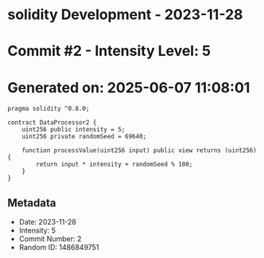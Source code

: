﻿# solidity Development - 2023-11-28
# Commit #2 - Intensity Level: 5
# Generated on: 2025-06-07 11:08:01
```solidity
pragma solidity ^0.8.0;

contract DataProcessor2 {
    uint256 public intensity = 5;
    uint256 private randomSeed = 69640;

    function processValue(uint256 input) public view returns (uint256) {
        return input * intensity + randomSeed % 100;
    }
}
```
## Metadata
- Date: 2023-11-28
- Intensity: 5
- Commit Number: 2
- Random ID: 1486849751
